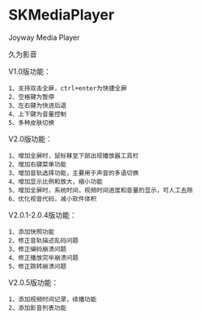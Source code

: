 # SKMediaPlayer
Joyway Media Player

久为影音

V1.0版功能：

    1、支持双击全屏，ctrl+enter为快捷全屏  
    2、空格键为暂停
    3、左右键为快进后退
    4、上下键为音量控制
    5、多种皮肤切换

V2.0版功能：

    1、增加全屏时，鼠标移至下部出现播放器工具栏
    2、增加右键菜单功能
    3、增加音轨选择功能，主要用于声音的多语切换
    4、增加显示比例和放大，缩小功能
    5、增加全屏时，系统时间，视频时间进度和音量的显示，可人工去除
    6、优化视音代码，减小软件体积 
  
V2.0.1-2.0.4版功能：

    1、添加快照功能
    2、修正音轨描述乱码问题
    3、修正编码崩溃问题
    4、修正播放完毕崩溃问题
    5、修正跳转崩溃问题

V2.0.5版功能：

    1、添加视频时间记录，续播功能
    2、添加影音列表功能